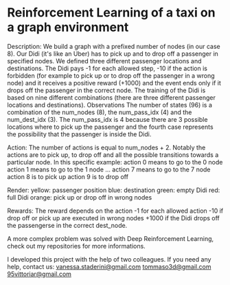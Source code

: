 # Reinforcement Learning of a taxi on a graph environment

Description: 
We build a graph with a prefixed number of nodes (in our case 8). Our Didi (it's like an Uber) has to pick up and to drop off a passenger in specified nodes. We defined three different passenger locations and destinations. The Didi pays -1 for each allowed step, -10 if the action is forbidden (for example to pick up or to drop off the passenger in a wrong node) and it receives a positive reward (+1000) and the event ends only if it drops off the passenger in the correct node. The training of the Didi is based on nine different combinations (there are three different passenger locations and destinations).
Observations The number of states (96) is a combination of the num_nodes (8), the num_pass_idx (4) and the num_dest_idx (3). The num_pass_idx is 4 because there are 3 possible locations where to pick up the passenger and the fourth case represents the possibility that the passenger is inside the Didi.


Action: 
The number of actions is equal to num_nodes + 2. Notably the actions are to pick up, to drop off and all the possible transitions towards a particular node.
In this specific example:
action 0 means to go to the 0 node
action 1 means to go to the 1 node
...
action 7 means to go to the 7 node
action 8 is to pick up
action 9 is to drop off


Render:
yellow: passenger position
blue: destination
green: empty Didi
red: full Didi
orange: pick up or drop off in wrong nodes


Rewards:
The reward depends on the action
-1 for each allowed action
-10 if drop off or pick up are executed in wrong nodes
+1000 if the Didi drops off the passengerse in the correct dest_node.


A more complex problem was solved with Deep Reinforcement Learning, check out my repositories for more informations.

I developed this project with the help of two colleagues. If you need any help, contact us: 
vanessa.staderini@gmail.com 
tommaso3d@gmail.com 
95vittoriar@gmail.com
